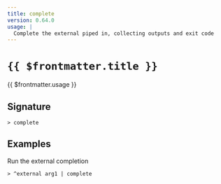 ```yaml
---
title: complete
version: 0.64.0
usage: |
  Complete the external piped in, collecting outputs and exit code
---
```


# <code>{{ $frontmatter.title }}</code>

<div style='white-space: pre-wrap;'>{{ $frontmatter.usage }}</div>

## Signature

```> complete ```

## Examples

Run the external completion
```shell
> ^external arg1 | complete
```
